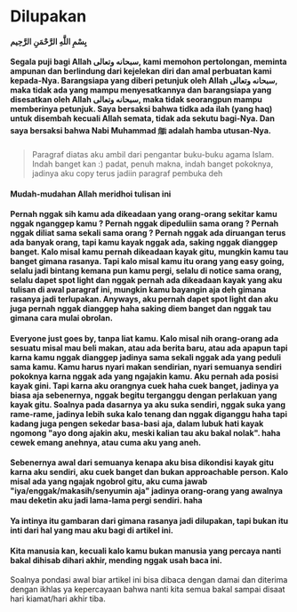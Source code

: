 # Dilupakan

#### بِسْمِ اللَّهِ الرَّحْمَنِ الرَّحِيم

#### Segala puji bagi Allah سبحانه وتعالى, kami memohon pertolongan, meminta ampunan dan berlindung dari kejelekan diri dan amal perbuatan kami kepada-Nya. Barangsiapa yang diberi petunjuk oleh Allah سبحانه وتعالى, maka tidak ada yang mampu menyesatkannya dan barangsiapa yang disesatkan oleh Allah سبحانه وتعالى, maka tidak seorangpun mampu memberinya petunjuk. Saya bersaksi bahwa tidka ada ilah (yang haq) untuk disembah kecuali Allah semata, tidak ada sekutu bagi-Nya. Dan saya bersaksi bahwa Nabi Muhammad ﷺ adalah hamba utusan-Nya.

> Paragraf diatas aku ambil dari pengantar buku-buku agama Islam. Indah banget kan :) padat, penuh makna, indah banget pokoknya, jadinya aku copy terus jadiin paragraf pembuka deh

#### Mudah-mudahan Allah meridhoi tulisan ini

#### Pernah nggak sih kamu ada dikeadaan yang orang-orang sekitar kamu nggak nganggep kamu ? Pernah nggak dipeduliin sama orang ? Pernah nggak diliat sama sekali sama orang ? Pernah nggak ada diruangan terus ada banyak orang, tapi kamu kayak nggak ada, saking nggak dianggep banget. Kalo misal kamu pernah dikeadaan kayak gitu, mungkin kamu tau banget gimana rasanya. Tapi kalo misal kamu itu orang yang easy going, selalu jadi bintang kemana pun kamu pergi, selalu di notice sama orang, selalu dapet spot light dan nggak pernah ada dikeadaan kayak yang aku tulisan di awal paragraf ini, mungkin kamu bayangin aja deh gimana rasanya jadi terlupakan. Anyways, aku pernah dapet spot light dan aku juga pernah nggak dianggep haha saking diem banget dan nggak tau gimana cara mulai obrolan.

#### Everyone just goes by, tanpa liat kamu. Kalo misal nih orang-orang ada sesuatu misal mau beli makan, atau ada berita baru, atau ada apapun tapi karna kamu nggak dianggep jadinya sama sekali nggak ada yang peduli sama kamu. Kamu harus nyari makan sendirian, nyari semuanya sendiri pokoknya karna nggak ada yang ngajakin kamu. Aku pernah ada posisi kayak gini. Tapi karna aku orangnya cuek haha cuek banget, jadinya ya biasa aja sebenernya, nggak begitu terganggu dengan perlakuan yang kayak gitu. Soalnya pada dasarnya ya aku suka sendiri, nggak suka yang rame-rame, jadinya lebih suka kalo tenang dan nggak diganggu haha tapi kadang juga pengen sekedar basa-basi aja, dalam lubuk hati kayak ngomong "ayo dong ajakin aku, meski kalian tau aku bakal nolak". haha cewek emang anehnya, atau cuma aku yang aneh.

#### Sebenernya awal dari semuanya kenapa aku bisa dikondisi kayak gitu karna aku sendiri, aku cuek banget dan bukan approachable person. Kalo misal ada yang ngajak ngobrol gitu, aku cuma jawab "iya/enggak/makasih/senyumin aja" jadinya orang-orang yang awalnya mau deketin aku jadi lama-lama pergi sendiri. haha

#### Ya intinya itu gambaran dari gimana rasanya jadi dilupakan, tapi bukan itu inti dari hal yang mau aku bagi di artikel ini.

#### Kita manusia kan, kecuali kalo kamu bukan manusia yang percaya nanti bakal dihisab dihari akhir, mending nggak usah baca ini. 
Soalnya pondasi awal biar artikel ini bisa dibaca dengan damai dan diterima dengan ikhlas ya kepercayaan bahwa nanti kita semua bakal sampai disaat hari kiamat/hari akhir tiba.

####

